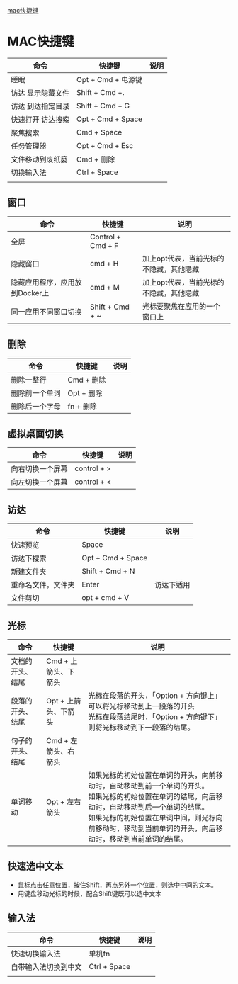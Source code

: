 [mac快捷键](https://support.apple.com/zh-cn/HT201236)

# MAC快捷键

| 命令              | 快捷键             | 说明 |
| ----------------- | ------------------ | ---- |
| 睡眠              | Opt + Cmd + 电源键 |      |
| 访达 显示隐藏文件 | Shift + Cmd +.     |      |
| 访达 到达指定目录 | Shift + Cmd + G    |      |
| 快速打开 访达搜索 | Opt + Cmd + Space  |      |
| 聚焦搜索          | Cmd + Space        |      |
| 任务管理器        | Opt + Cmd + Esc    |      |
| 文件移动到废纸篓  | Cmd + 删除         |      |
| 切换输入法        | Ctrl + Space       |      |
|                   |                    |      |

## 窗口

| 命令                           | 快捷键            | 说明                                    |
| ------------------------------ | ----------------- | --------------------------------------- |
| 全屏                           | Control + Cmd + F |                                         |
| 隐藏窗口                       | cmd + H           | 加上opt代表，当前光标的不隐藏，其他隐藏 |
| 隐藏应用程序，应用放到Docker上 | cmd + M           | 加上opt代表，当前光标的不隐藏，其他隐藏 |
| 同一应用不同窗口切换           | Shift + Cmd + ~   | 光标要聚焦在应用的一个窗口上            |

## 删除

| 命令           | 快捷键     | 说明 |
| -------------- | ---------- | ---- |
| 删除一整行     | Cmd + 删除 |      |
| 删除前一个单词 | Opt + 删除 |      |
| 删除后一个字母 | fn + 删除  |      |

## 虚拟桌面切换

| 命令             | 快捷键      | 说明 |
| ---------------- | ----------- | ---- |
| 向右切换一个屏幕 | control + > |      |
| 向左切换一个屏幕 | control + < |      |

## 访达

| 命令               | 快捷键            | 说明       |
| ------------------ | ----------------- | ---------- |
| 快速预览           | Space             |            |
| 访达下搜索         | Opt + Cmd + Space |            |
| 新建文件夹         | Shift + Cmd + N   |            |
| 重命名文件，文件夹 | Enter             | 访达下适用 |
| 文件剪切           | opt + cmd + V     |            |

## 光标

| 命令             | 快捷键               | 说明                                                         |
| ---------------- | -------------------- | ------------------------------------------------------------ |
| 文档的开头、结尾 | Cmd + 上箭头、下箭头 |                                                              |
| 段落的开头、结尾 | Opt + 上箭头、下箭头 | 光标在段落的开头，「Option + 方向键上」可以将光标移动到上一段落的开头<br />光标在段落结尾时，「Option + 方向键下」则将光标移动到下一段落的结尾。 |
| 句子的开头、结尾 | Cmd + 左箭头、右箭头 |                                                              |
| 单词移动         | Opt + 左右箭头       | 如果光标的初始位置在单词的开头，向前移动时，自动移动到前一个单词的开头。 <br /> 如果光标的初始位置在单词的结尾，向后移动时，自动移动到后一个单词的结尾。<br /> 如果光标的初始位置在单词中间，则光标向前移动时，移动到当前单词的开头，向后移动时，移动到当前单词的结尾。 |

## 快速选中文本

- 鼠标点击任意位置，按住Shift，再点另外一个位置，则选中中间的文本。
- 用键盘移动光标的时候，配合Shift键既可以选中文本

## 输入法

| 命令                 | 快捷键       | 说明 |
| -------------------- | ------------ | ---- |
| 快速切换输入法       | 单机fn       |      |
| 自带输入法切换到中文 | Ctrl + Space |      |
|                      |              |      |

